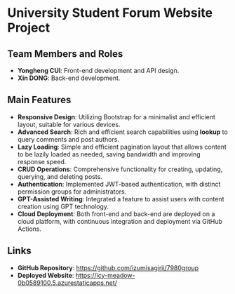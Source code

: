 # University Student Forum Website Project

## Team Members and Roles
- **Yongheng CUI**: Front-end development and API design.
- **Xin DONG**: Back-end development.

## Main Features
- **Responsive Design**: Utilizing Bootstrap for a minimalist and efficient layout, suitable for various devices.
- **Advanced Search**: Rich and efficient search capabilities using **lookup** to query comments and post authors.
- **Lazy Loading**: Simple and efficient pagination layout that allows content to be lazily loaded as needed, saving bandwidth and improving response speed.
- **CRUD Operations**: Comprehensive functionality for creating, updating, querying, and deleting posts.
- **Authentication**: Implemented JWT-based authentication, with distinct permission groups for administrators.
- **GPT-Assisted Writing**: Integrated a feature to assist users with content creation using GPT technology.
- **Cloud Deployment**: Both front-end and back-end are deployed on a cloud platform, with continuous integration and deployment via GitHub Actions.

## Links
- **GitHub Repository**: https://github.com/izumisagirii/7980group
- **Deployed Website**: https://icy-meadow-0b0589100.5.azurestaticapps.net/
